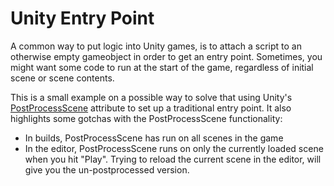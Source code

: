 # Unity Entry Point

A common way to put logic into Unity games, is to attach a script to an otherwise empty gameobject in order to get an entry point. Sometimes, you might want some code to run at the start of the game, regardless of initial scene or scene contents.

This is a small example on a possible way to solve that using Unity's [PostProcessScene](http://docs.unity3d.com/Documentation/ScriptReference/Callbacks.PostProcessSceneAttribute.html) attribute to set up a traditional entry point. It also highlights some gotchas with the PostProcessScene functionality:

* In builds, PostProcessScene has run on all scenes in the game
* In the editor, PostProcessScene runs on only the currently loaded scene when you hit "Play". Trying to reload the current scene in the editor, will give you the un-postprocessed version.
